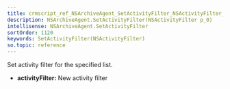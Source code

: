 ```yaml
---
title: crmscript_ref_NSArchiveAgent_SetActivityFilter_NSActivityFilter_p_0
description: NSArchiveAgent.SetActivityFilter(NSActivityFilter p_0)
intellisense: NSArchiveAgent.SetActivityFilter
sortOrder: 1120
keywords: SetActivityFilter(NSActivityFilter)
so.topic: reference
---
```



Set activity filter for the specified list.



* **activityFilter:** New activity filter


